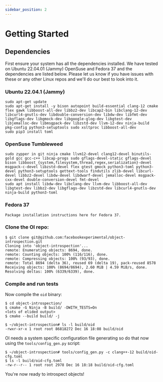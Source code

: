 ```yaml
---
sidebar_position: 2
---
```


# Getting Started

## Dependencies

First ensure your system has all the dependencies installed. We have tested on Ubuntu 22.04.01 (Jammy) OpenSuse and Fedora 37 and the dependencies are listed below. Please let us know if you have issues with these or any other Linux repos and we'll do our best to look into it.

### Ubuntu 22.04.1 (Jammy)

```
sudo apt-get update
sudo apt-get install -y bison autopoint build-essential clang-12 cmake flex gawk libboost-all-dev libbz2-dev libcap2-bin libclang-12-dev libcurl4-gnutls-dev libdouble-conversion-dev libdw-dev libfmt-dev libgflags-dev libgmock-dev libgoogle-glog-dev libgtest-dev libjemalloc-dev libmsgpack-dev libzstd-dev llvm-12-dev ninja-build pkg-config python3-setuptools sudo xsltproc libboost-all-dev
sudo pip3 install toml
```

### OpenSuse Tumbleweed

```
sudo zypper in git ninja cmake llvm12-devel clang12-devel binutils-gold gcc gcc-c++ libcap-progs sudo gflags-devel-static gflags-devel bison libboost_{system,filesystem,thread,regex,serialization}-devel msgpack-c-devel libzstd-devel flex gtest gmock python3-toml python3-devel python3-setuptools gettext-tools findutils zlib-devel libcurl-devel libbz2-devel libdw-devel libdwarf-devel jemalloc-devel msgpack-cxx-devel double-conversion-devel fmt-devel
sudo apt install libdw-dev libclang-dev llvm-dev libboost-all-dev libgtest-dev libbz2-dev libgflags-dev libzstd-dev libcurl4-gnutls-dev ninja-build python3-toml
```

### Fedora 37

```
Package installation instructions here for Fedora 37.

```

### Clone the OI repo:

```
$ git clone git@github.com:facebookexperimental/object-introspection.git
Cloning into 'object-introspection'...
remote: Enumerating objects: 8694, done.
remote: Counting objects: 100% (116/116), done.
remote: Compressing objects: 100% (93/93), done.
remote: Total 8694 (delta 36), reused 69 (delta 19), pack-reused 8578
Receiving objects: 100% (8694/8694), 2.60 MiB | 4.59 MiB/s, done.
Resolving deltas: 100% (6339/6339), done.
```

### Compile and run tests

Now compile the `oid` binary:

```
$ cd object-introspection/
$ cmake -G Ninja -B build/ -DWITH_TESTS=On
<lots of elided output>
$ cmake --build build/ -j

```
```
$ ~/object-introspection# ls -l build/oid
-rwxr-xr-x 1 root root 86818272 Dec 16 18:08 build/oid
```

OI needs a system specific configuration file generating so do that now using the `tools/config_gen.py` script:

```
$ ~/object-introspection# tools/config_gen.py -c clang++-12 build/oid-cfg.toml
$ ls -l build/oid-cfg.toml
-rw-r--r-- 1 root root 2978 Dec 16 18:18 build/oid-cfg.toml
```

You're now ready to introspect objects!
